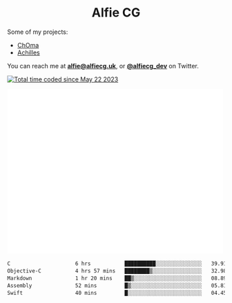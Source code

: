 <h1 align="center">Alfie CG</h1>

Some of my projects:
* [ChOma](https://github.com/opa334/ChOma)
* [Achilles](https://github.com/alfiecg24/Achilles)

You can reach me at **alfie@alfiecg.uk**, or **[@alfiecg_dev](https://twitter.com/alfiecg_dev)** on Twitter.

<a href="https://wakatime.com/@61592169-b9cf-4af8-b6fa-8ac7d4369b01"><img src="https://wakatime.com/badge/user/61592169-b9cf-4af8-b6fa-8ac7d4369b01.svg" alt="Total time coded since May 22 2023" /></a>


<img align="center" src="/github-metrics.svg" alt="Metrics" width="500">

 <!--[![GitHub Streak](https://streak-stats.demolab.com/?user=alfiecg24)](https://git.io/streak-stats)-->

<!--START_SECTION:waka-->

```txt
C                     6 hrs           ██████████░░░░░░░░░░░░░░░   39.91 %
Objective-C           4 hrs 57 mins   ████████▒░░░░░░░░░░░░░░░░   32.98 %
Markdown              1 hr 20 mins    ██▒░░░░░░░░░░░░░░░░░░░░░░   08.89 %
Assembly              52 mins         █▒░░░░░░░░░░░░░░░░░░░░░░░   05.81 %
Swift                 40 mins         █░░░░░░░░░░░░░░░░░░░░░░░░   04.45 %
```

<!--END_SECTION:waka-->

